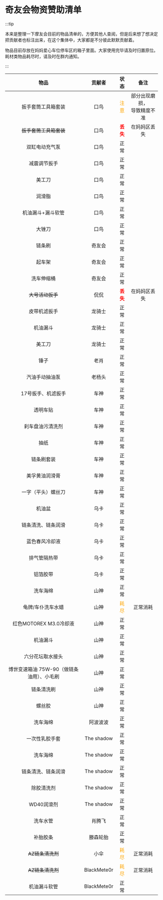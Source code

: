 # 奇友会物资赞助清单

:::tip

本来是整理一下摩友会目前的物品清单的，方便其他人查阅，但是后来想了想决定把贡献者也标注出来，在这个集体中，大家都是不分彼此默默贡献着。

物品目前存放在妈妈爱心车位停车区的箱子里面。大家使用完毕请及时归置原位。耗材类物品耗尽时，请及时在群内通知。

:::

|                   物品                    |   贡献者    |               状态               |            备注            |
| :---------------------------------------: | :---------: | :------------------------------: | :------------------------: |
|            扳手套筒工具箱套装             |    口鸟     | <font color=orange >注意</font>  | 部分出现磨损，<br/>导致精度不准 |
|          ~~扳手套筒工具箱套装~~           |    口鸟     | <font color=red >**丢失**</font> |        在妈妈区丢失        |
|              双缸电动充气泵               |    口鸟     |               正常               |                            |
|               减震调节扳手                |    口鸟     |               正常               |                            |
|                  美工刀                   |    口鸟     |               正常               |                            |
|                  润滑脂                   |    口鸟     |               正常               |                            |
|             机油漏斗+漏斗软管             |    口鸟     |               正常               |                            |
|                  大锉刀                   |    口鸟     |               正常               |                            |
|                  链条刷                   |  奇友会  |               正常               |                            |
|                  起车架                   |  奇友会  |               正常               |                            |
|                洗车伸缩桶                 |  奇友会  |               正常               |                            |
|             ~~大号活动扳手~~              |    侃侃     | <font color=red >**丢失**</font> |        在妈妈区丢失        |
|               皮带机滤扳手                |   龙骑士    |               正常               |                            |
|                 机油漏斗                  |   龙骑士    |               正常               |                            |
|                  美工刀                   |   龙骑士    |               正常               |                            |
|                   锤子                    |    老肖     |               正常               |                            |
|              汽油手动抽油泵               |   老杨头    |               正常               |                            |
|            17号扳手、机滤扳手             |    车神     |               正常               |                            |
|                 透明车贴                  |    车神     |               正常               |                            |
|             刹车盘油污清洗剂              |    车神     |               正常               |                            |
|                   抽纸                    |    车神     |               正常               |                            |
|                链条刷套装                 |    车神     |               正常               |                            |
|              美孚黄油润滑膏               |    车神     |               正常               |                            |
|            一字（平头）螺丝刀             |    车神     |               正常               |                            |
|                  机油盆                   |    乌卡     |               正常               |                            |
|            链条清洗、链条润滑             |    乌卡     |               正常               |                            |
|              蓝色春风冷却液               |    乌卡     |               正常               |                            |
|               排气管隔热带                |    乌卡     |               正常               |                            |
|                 铝箔胶带                  |    乌卡     |               正常               |                            |
|                 洗车海绵                  |    山神     |               正常               |                            |
|             龟牌/车仆洗车水蜡             |    山神     | <font color=orange >耗尽</font>  |          正常消耗          |
|          红色MOTOREX M3.0冷却液           |    山神     |               正常               |                            |
|                 机油漏斗                  |    山神     |               正常               |                            |
|             六分花坛取水接头              |    山神     |               正常               |                            |
| 博世变速箱油 75W-90（做链条油用）、小毛刷 |    山神     |               正常               |                            |
|                链条清洗刷                 |    山神     |               正常               |                            |
|                  螺丝胶                   |    山神     |               正常               |                            |
|                 洗车海绵                  |  阿波波波   |               正常               |                            |
|              一次性乳胶手套               | The shadow  |               正常               |                            |
|                 洗车海绵                  | The shadow  |               正常               |                            |
|            链条清洗、链条润滑             | The shadow  |               正常               |                            |
|                除胶清洗剂                 | The shadow  |               正常               |                            |
|                WD40润滑剂                 | The shadow  |               正常               |                            |
|                 洗车水管                  |   肖腾飞    |               正常               |                            |
|                 补胎胶条                  |  滕森轮胎   |               正常               |                            |
|             ~~AZ链条清洗剂~~              |    小伞     | <font color=orange >耗尽</font>  |          正常消耗          |
|             ~~AZ链条清洗剂~~              | BlackMete0r | <font color=orange >耗尽</font>  |          正常消耗          |
|               机油漏斗软管                | BlackMete0r |               正常               |                            |
